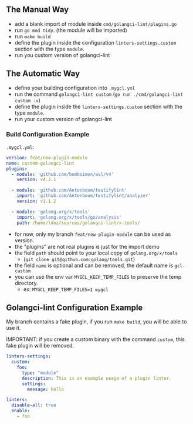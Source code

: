## The Manual Way

- add a blank import of module inside `cmd/golangci-lint/plugins.go`
- run `go mod tidy`. (the module will be imported)
- run `make build`
- define the plugin inside the configuration `linters-settings.custom` section with the type `module`.
- run you custom version of golangci-lint

## The Automatic Way

- define your building configuration into `.mygcl.yml`
- run the command `golangci-lint custom` (`go run ./cmd/golangci-lint custom -v`)
- define the plugin inside the  `linters-settings.custom` section with the type `module`.
- run your custom version of golangci-lint

### Build Configuration Example

`.mygcl.yml`:

```yaml
version: feat/new-plugin-module
name: custom-golangci-lint
plugins:
  - module: 'github.com/bombsimon/wsl/v4'
    version: v4.2.1

  - module: 'github.com/Antonboom/testifylint'
    import: 'github.com/Antonboom/testifylint/analyzer'
    version: v1.1.2

  - module: 'golang.org/x/tools'
    import: 'golang.org/x/tools/go/analysis'
    path: /home/ldez/sources/golangci-lint/x-tools/
```

- for now, only my branch `feat/new-plugin-module` can be used as version.
- the "plugins" are not real plugins is just for the import demo
- the field `path` should point to your local copy of `golang.org/x/tools`
    - (`git clone git@github.com:golang/tools.git`)
- the field `name` is optional and can be removed, the default name is `gcl-custom`
- you can use the env var `MYGCL_KEEP_TEMP_FILES` to preserve the temp directory.
    - ex: `MYGCL_KEEP_TEMP_FILES=1 mygcl`

## Golangci-lint Configuration Example

My branch contains a fake plugin, if you run `make build`, you will be able to use it.

IMPORTANT: if you create a custom binary with the command `custom`, this fake plugin will be removed.

```yaml
linters-settings:
  custom:
    foo:
      type: "module"
      description: This is an example usage of a plugin linter.
      settings:
        message: hello

linters:
  disable-all: true
  enable:
    - foo
```
